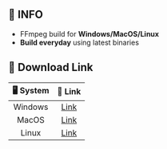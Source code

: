 ## 📃 INFO
- FFmpeg build for **Windows/MacOS/Linux**  
- **Build everyday** using latest binaries

## 🔽 Download Link

|  🖥️ System   | 🚀 Link  |
|  :----:  | :----:  |
| Windows | [Link](https://dl.neuq.de/ffmpeg/windows) |
| MacOS  | [Link](https://dl.neuq.de/ffmpeg/macos) |
| Linux | [Link](https://dl.neuq.de/ffmpeg/linux) |
